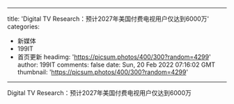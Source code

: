 
---
title: 'Digital TV Research：预计2027年美国付费电视用户仅达到6000万'
categories: 
 - 新媒体
 - 199IT
 - 首页更新
headimg: 'https://picsum.photos/400/300?random=4299'
author: 199IT
comments: false
date: Sun, 20 Feb 2022 07:16:02 GMT
thumbnail: 'https://picsum.photos/400/300?random=4299'
---

<div>   
Digital TV Research：预计2027年美国付费电视用户仅达到6000万  
</div>
            